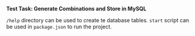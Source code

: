 **Test Task: Generate Combinations and Store in MySQL**

`/help` directory can be used to create te database tables.
`start` script can be used in `package.json` to run the project.
